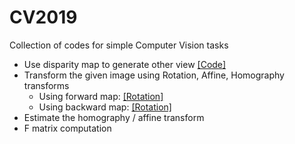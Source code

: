 # CV2019

Collection of codes for simple Computer Vision tasks

- Use disparity map to generate other view [[Code]](https://github.com/moha23/CV2019/blob/master/stereovision.py)
- Transform the given image using Rotation, Affine, Homography transforms
  - Using forward map: [[Rotation]](https://github.com/moha23/CV2019/blob/master/fwd_map_rotate.py)
  - Using backward map: [[Rotation]](https://github.com/moha23/CV2019/blob/master/bwd_map_rotate.py)
- Estimate the homography / affine transform 
- F matrix computation

